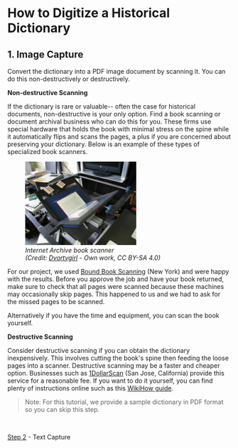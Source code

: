 # How to Digitize a Historical Dictionary

## 1. Image Capture

Convert the dictionary into a PDF image document by scanning it. You can do this non-destructively or destructively. 

__Non-destructive Scanning__

If the dictionary is rare or valuable-- often the case for historical documents, non-destructive is your only option. Find a book scanning or document archival business who can do this for you. These firms use special hardware that holds the book with minimal stress on the spine while it automatically flips and scans the pages, a plus if you are concerned about preserving your dictionary. Below is an example of these types of specialized book scanners.

<figure>
    <img src="images/Internet_Archive_book_scanner_1.jpg" alt="book scanner used by Internet Archive team" width="250"/>
    <figcaption><i>Internet Archive book scanner<br>(Credit: <a href="https://commons.wikimedia.org/w/index.php?curid=3606255">Dvortygirl</a> - Own work, CC BY-SA 4.0)</i></figcaption>
</figure>

For our project, we used [Bound Book Scanning](https://boundbookscanning.com/) (New York) and were happy with the results. Before you approve the job and have your book returned, make sure to check that all pages were scanned because these machines may occasionally skip pages. This happened to us and we had to ask for the missed pages to be scanned.

Alternatively if you have the time and equipment, you can scan the book yourself.

__Destructive Scanning__

Consider destructive scanning if you can obtain the dictionary inexpensively. This involves cutting the book's spine then feeding the loose pages into a scanner. Destructive scanning may be a faster and cheaper option. Businesses such as [1DollarScan](https://1dollarscan.com/) (San Jose, California) provide this service for a reasonable fee. If you want to do it yourself, you can find plenty of instructions online such as this [WikiHow guide](https://www.wikihow.com/Unbind-a-Book).

> Note: For this tutorial, we provide a sample dictionary in PDF format so you can skip this step.

<br/>

[Step 2](./Step2-TextCapture.md) - Text Capture